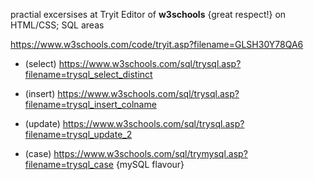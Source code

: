 practial excersises at Tryit Editor of **w3schools** {great respect!} on HTML/CSS; SQL areas 

  https://www.w3schools.com/code/tryit.asp?filename=GLSH30Y78QA6

- (select) https://www.w3schools.com/sql/trysql.asp?filename=trysql_select_distinct
- (insert) https://www.w3schools.com/sql/trysql.asp?filename=trysql_insert_colname
- (update) https://www.w3schools.com/sql/trysql.asp?filename=trysql_update_2


- (case) https://www.w3schools.com/sql/trymysql.asp?filename=trysql_case {mySQL flavour}
